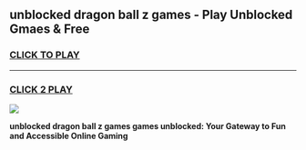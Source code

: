 
## unblocked dragon ball z games - Play Unblocked Gmaes & Free
<h3>
<a href="https://premium.freeplayer.one?title=unblocked_dragon_ball_z_games&ref=20F">CLICK TO PLAY</a></h3>
<hr>

<h3>
<a href="https://premium.freeplayer.one?title=unblocked_dragon_ball_z_games&ref=20F">CLICK 2 PLAY</a>
  
</h3>

<a href="https://premium.freeplayer.one?title=unblocked_dragon_ball_z_games&ref=20F/"><img src="https://clearcache.store/games.png"></a>


**unblocked dragon ball z games games unblocked: Your Gateway to Fun and Accessible Online Gaming**
